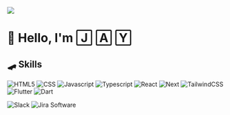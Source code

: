 ![](https://komarev.com/ghpvc/?username=sweetandsourkiss&color=3498db)

# 👋 Hello, I'm 🄹 🄰 🅈
<!--visit my [introduction](https://sweetandsourkiss.github.io/introduction/)-->
## 🛹 Skills
![HTML5](https://img.shields.io/badge/-HTML5-535c68?style=flat&logo=html5)
![CSS](https://img.shields.io/badge/-CSS-535c68?style=flat&logo=css3&logoColor=1572B6)
![Javascript](https://img.shields.io/badge/-Javascript-535c68?style=flat&logo=javascript)
![Typescript](https://img.shields.io/badge/-Typescript-535c68?style=flat&logo=typescript)
![React](https://img.shields.io/badge/-React-535c68?style=flat&logo=react)
![Next](https://img.shields.io/badge/-Next-535c68?style=flat&logo=nextdotjs&logoColor=000000)
![TailwindCSS](https://img.shields.io/badge/-TailwindCSS-535c68?style=flat&logo=tailwindcss)
![Flutter](https://img.shields.io/badge/-Flutter-535c68?style=flat&logo=flutter&logoColor=02569B)
![Dart](https://img.shields.io/badge/-Dart-535c68?style=flat&logo=dart&logoColor=0175C2)

![Slack](https://img.shields.io/badge/-slack-535c68?style=flat&logo=slack&logoColor=4A154B)
![Jira Software](https://img.shields.io/badge/-Jira_Software-535c68?style=flat&logo=jirasoftware&logoColor=0052CC)

<!--
![Unity](https://img.shields.io/badge/-Unity-535c68?style=flat&logo=unity)
![Figma](https://img.shields.io/badge/-figma-535c68?style=flat&logo=figma&logoColor=F24E1E)
![Stripe](https://img.shields.io/badge/-Stripe-535c68?style=flat&logo=stripe&logoColor=008CDD)
![Prisma](https://img.shields.io/badge/-Prisma-535c68?style=flat&logo=prisma&logoColor=2D3748)
![Firebase](https://img.shields.io/badge/-Firebase-535c68?style=flat&logo=firebase&logoColor=FFCA28)
![Notion](https://img.shields.io/badge/-Notion-535c68?style=flat&logo=notion&logoColor=000000)
-->

<!--
**sweetandsourkiss/sweetandsourkiss** is a ✨ _special_ ✨ repository because its `README.md` (this file) appears on your GitHub profile.

Here are some ideas to get you started:

- 🔭 I’m currently working on ...
- 🌱 I’m currently learning ...
- 👯 I’m looking to collaborate on ...
- 🤔 I’m looking for help with ...
- 💬 Ask me about ...
- 📫 How to reach me: ...
- 😄 Pronouns: ...
- ⚡ Fun fact: ...
-->
